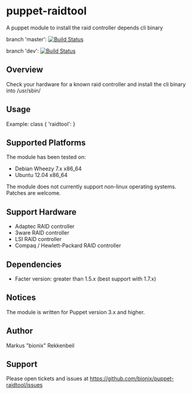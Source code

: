 puppet-raidtool
===============

A puppet module to install the raid controller depends cli binary

branch 'master':
[![Build Status][1]][2]

[1]: https://secure.travis-ci.org/bionix/puppet-raidtool.png?branch=master
[2]: http://travis-ci.org/bionix/puppet-raidtool?branch=master

branch 'dev':
[![Build Status][3]][4]

[3]: https://secure.travis-ci.org/bionix/puppet-raidtool.png?branch=dev
[4]: http://travis-ci.org/bionix/puppet-raidtool?branch=dev



Overview
--------

Check your hardware for a known raid controller and install the cli binary into
/usr/sbin/


Usage
-----

Example:
    class { 'raidtool': }


Supported Platforms
-------------------

The module has been tested on:

* Debian Wheezy 7.x x86_64
* Ubuntu 12.04 x86_64

The module does not currently support non-linux operating systems. Patches are welcome.


Support Hardware
----------------

* Adaptec RAID controller
* 3ware RAID controller
* LSI RAID controller
* Compaq / Hewlett-Packard RAID controller


Dependencies
------------

* Facter version:  greater than 1.5.x (best support with 1.7.x)


Notices
-------

The module is written for Puppet version 3.x and higher.


Author
------

Markus "bionix" Rekkenbeil


Support
-------
Please open tickets and issues at https://github.com/bionix/puppet-raidtool/issues
